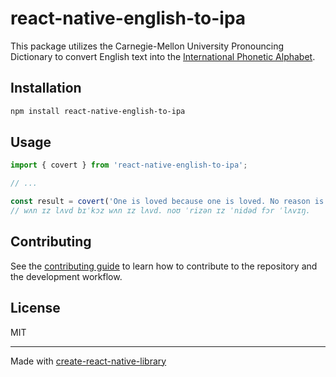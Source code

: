 # react-native-english-to-ipa

This package utilizes the Carnegie-Mellon University Pronouncing Dictionary to convert English text into the [International Phonetic Alphabet](https://en.wikipedia.org/wiki/International_Phonetic_Alphabet).

## Installation

```sh
npm install react-native-english-to-ipa
```

## Usage


```js
import { covert } from 'react-native-english-to-ipa';

// ...

const result = covert('One is loved because one is loved. No reason is needed for loving.');
// wʌn ɪz lʌvd bɪˈkɔz wʌn ɪz lʌvd. noʊ ˈrizən ɪz ˈnidəd fɔr ˈlʌvɪŋ.
```


## Contributing

See the [contributing guide](CONTRIBUTING.md) to learn how to contribute to the repository and the development workflow.

## License

MIT

---

Made with [create-react-native-library](https://github.com/callstack/react-native-builder-bob)
